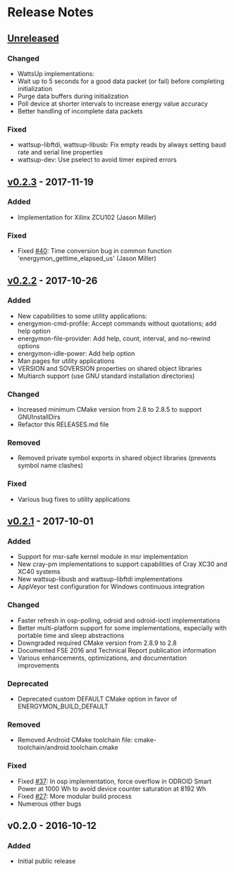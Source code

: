 # Release Notes

## [Unreleased]
### Changed
 * WattsUp implementations:
  * Wait up to 5 seconds for a good data packet (or fail) before completing initialization
  * Purge data buffers during initialization
  * Poll device at shorter intervals to increase energy value accuracy
  * Better handling of incomplete data packets

### Fixed
 * wattsup-libftdi, wattsup-libusb: Fix empty reads by always setting baud rate and serial line properties
 * wattsup-dev: Use pselect to avoid timer expired errors


## [v0.2.3] - 2017-11-19
### Added
 * Implementation for Xilinx ZCU102 (Jason Miller)

### Fixed
 * Fixed [#40]: Time conversion bug in common function 'energymon_gettime_elapsed_us' (Jason Miller)


## [v0.2.2] - 2017-10-26
### Added
 * New capabilities to some utility applications:
  * energymon-cmd-profile: Accept commands without quotations; add help option
  * energymon-file-provider: Add help, count, interval, and no-rewind options
  * energymon-idle-power: Add help option
 * Man pages for utility applications
 * VERSION and SOVERSION properties on shared object libraries
 * Multiarch support (use GNU standard installation directories)

### Changed
 * Increased minimum CMake version from 2.8 to 2.8.5 to support GNUInstallDirs
 * Refactor this RELEASES.md file

### Removed
 * Removed private symbol exports in shared object libraries (prevents symbol name clashes)

### Fixed
 * Various bug fixes to utility applications


## [v0.2.1] - 2017-10-01
### Added
 * Support for msr-safe kernel module in msr implementation
 * New cray-pm implementations to support capabilities of Cray XC30 and XC40 systems
 * New wattsup-libusb and wattsup-libftdi implementations
 * AppVeyor test configuration for Windows continuous integration

### Changed
 * Faster refresh in osp-polling, odroid and odroid-ioctl implementations
 * Better multi-platform support for some implementations, especially with portable time and sleep abstractions
 * Downgraded required CMake version from 2.8.9 to 2.8
 * Documented FSE 2016 and Technical Report publication information
 * Various enhancements, optimizations, and documentation improvements

### Deprecated
 * Deprecated custom DEFAULT CMake option in favor of ENERGYMON_BUILD_DEFAULT

### Removed
 * Removed Android CMake toolchain file: cmake-toolchain/android.toolchain.cmake

### Fixed
 * Fixed [#37]: In osp implementation, force overflow in ODROID Smart Power at 1000 Wh to avoid device counter saturation at 8192 Wh
 * Fixed [#27]: More modular build process
 * Numerous other bugs

## v0.2.0 - 2016-10-12
### Added
 * Initial public release

[Unreleased]: https://github.com/energymon/energymon/compare/v0.2.3...HEAD
[v0.2.3]: https://github.com/energymon/energymon/compare/v0.2.2...v0.2.3
[v0.2.2]: https://github.com/energymon/energymon/compare/v0.2.1...v0.2.2
[v0.2.1]: https://github.com/energymon/energymon/compare/v0.2.0...v0.2.1
[#40]: https://github.com/energymon/energymon/issues/40
[#37]: https://github.com/energymon/energymon/issues/37
[#27]: https://github.com/energymon/energymon/issues/27
